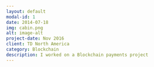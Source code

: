 ```yaml
---
layout: default
modal-id: 1
date: 2014-07-18
img: cabin.png
alt: image-alt
project-date: Nov 2016
client: TD North America
category: Blockchain
description: I worked on a Blockchain payments project
---
```


